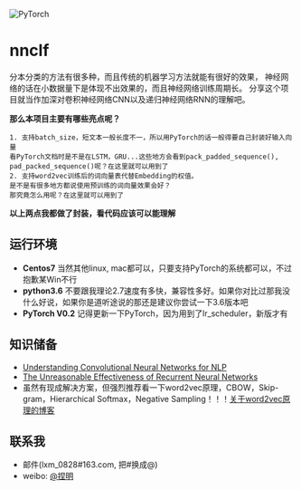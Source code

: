 ![PyTorch](https://raw.githubusercontent.com/SeanLee97/pytorch/master/docs/source/_static/img/pytorch-logo-dark.png)

# nnclf

分本分类的方法有很多种，而且传统的机器学习方法就能有很好的效果，
神经网络的话在小数据量下是体现不出效果的，而且神经网络训练周期长。
分享这个项目就当作加深对卷积神经网络CNN以及递归神经网络RNN的理解吧。

**那么本项目主要有哪些亮点呢？**

    1. 支持batch_size，短文本一般长度不一，所以用PyTorch的话一般得要自己封装好输入向量
    看PyTorch文档时是不是在LSTM，GRU...这些地方会看到pack_padded_sequence(), pad_packed_sequence()呢？在这里就可以用到了
    2. 支持word2vec训练后的词向量表代替Embedding的权值。
    是不是有很多地方都说使用预训练的词向量效果会好？
    那究竟怎么用呢？在这里就可以用到了

**以上两点我都做了封装，看代码应该可以能理解**


## 运行环境

* **Centos7**   当然其他linux, mac都可以，只要支持PyTorch的系统都可以，不过抱歉某Win不行
* **python3.6** 不要跟我理论2.7速度有多快，兼容性多好。如果你对比过那我没什么好说，如果你是道听途说的那还是建议你尝试一下3.6版本吧
* **PyTorch V0.2** 记得更新一下PyTorch，因为用到了lr_scheduler，新版才有

## 知识储备

* [Understanding Convolutional Neural Networks for NLP](http://www.wildml.com/2015/11/understanding-convolutional-neural-networks-for-nlp/)
* [The Unreasonable Effectiveness of Recurrent Neural Networks](http://karpathy.github.io/2015/05/21/rnn-effectiveness/)
* 虽然有现成解决方案，但强烈推荐看一下word2vec原理，CBOW，Skip-gram，Hierarchical Softmax，Negative Sampling！！！[关于word2vec原理的博客](http://blog.csdn.net/itplus/article/details/37969519)

## 联系我
* 邮件(lxm_0828#163.com, 把#换成@)
* weibo: [@捏明](http://weibo.com/littlelxm)

